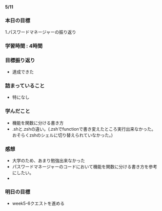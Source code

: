 #### 5/11
### 本日の目標
1.パスワードマネージャーの振り返り
### 学習時間 : 4時間
### 目標振り返り
- 達成できた
### 詰まっていること
- 特になし
### 学んだこと
- 機能を関数に分ける書き方
- .shと.zshの違い。(.zshでfunctionで書き変えたところ実行出来なかった。おそらくzshのシェルに切り替えられていなかった。)
### 感想
- 大学のため、あまり勉強出来なかった
- パスワードマネージャーのコードにおいて機能を関数に分ける書き方を参考にしたい。
- 
### 明日の目標
- week5-6クエストを進める

